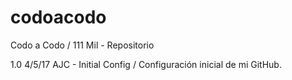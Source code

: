 # codoacodo
Codo a Codo / 111 Mil - Repositorio

1.0 4/5/17 AJC - Initial Config / Configuración inicial de mi GitHub.
